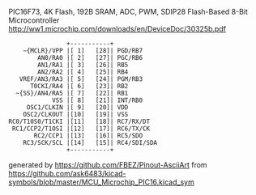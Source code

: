 PIC16F73, 4K Flash, 192B SRAM, ADC, PWM, SDIP28
Flash-Based 8-Bit Microcontroller
http://ww1.microchip.com/downloads/en/DeviceDoc/30325b.pdf


	                +-----------+
	    ~{MCLR}/VPP |[ 1]   [28]| PGD/RB7
	        AN0/RA0 |[ 2]   [27]| PGC/RB6
	        AN1/RA1 |[ 3]   [26]| RB5
	        AN2/RA2 |[ 4]   [25]| RB4
	   VREF/AN3/RA3 |[ 5]   [24]| PGM/RB3
	      T0CKI/RA4 |[ 6]   [23]| RB2
	  ~{SS}/AN4/RA5 |[ 7]   [22]| RB1
	            VSS |[ 8]   [21]| INT/RB0
	     OSC1/CLKIN |[ 9]   [20]| VDD
	    OSC2/CLKOUT |[10]   [19]| VSS
	RC0/T10S0/T1CKI |[11]   [18]| RC7/RX/DT
	 RC1/CCP2/T1OSI |[12]   [17]| RC6/TX/CK
	       RC2/CCP1 |[13]   [16]| RC5/SDO
	    RC3/SCK/SCL |[14]   [15]| RC4/SDI/SDA
	                +-----------+


generated by https://github.com/FBEZ/Pinout-AsciiArt from https://github.com/ask6483/kicad-symbols/blob/master/MCU_Microchip_PIC16.kicad_sym